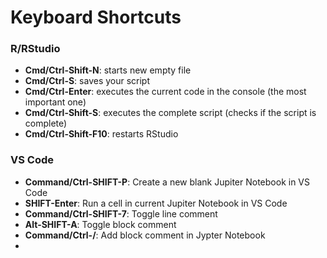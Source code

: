 # Keyboard Shortcuts

### R/RStudio

- **Cmd/Ctrl-Shift-N**:   starts new empty file
- **Cmd/Ctrl-S**:         saves your script
- **Cmd/Ctrl-Enter**:     executes the current code in the console (the most important one)
- **Cmd/Ctrl-Shift-S**:   executes the complete script (checks if the script is complete)
- **Cmd/Ctrl-Shift-F10**: restarts RStudio

### VS Code

- **Command/Ctrl-SHIFT-P**: Create a new blank Jupiter Notebook in VS Code
- **SHIFT-Enter**:          Run a cell in current Jupiter Notebook in VS Code
- **Command/Ctrl-SHIFT-7**: Toggle line comment
- **Alt-SHIFT-A**:          Toggle block comment
- **Command/Ctrl-/**:       Add block comment in Jypter Notebook
- 
